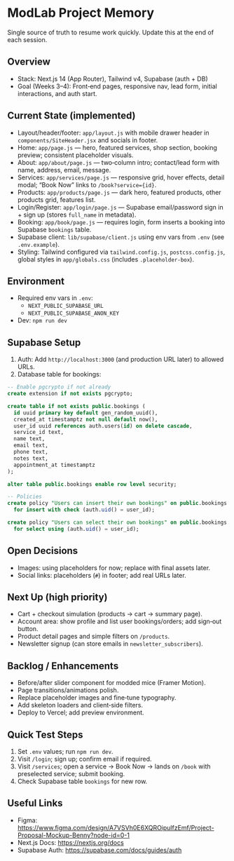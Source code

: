 # ModLab Project Memory

Single source of truth to resume work quickly. Update this at the end of each session.

## Overview
- Stack: Next.js 14 (App Router), Tailwind v4, Supabase (auth + DB)
- Goal (Weeks 3–4): Front‑end pages, responsive nav, lead form, initial interactions, and auth start.

## Current State (implemented)
- Layout/header/footer: `app/layout.js` with mobile drawer header in `components/SiteHeader.jsx` and socials in footer.
- Home: `app/page.js` — hero, featured services, shop section, booking preview; consistent placeholder visuals.
- About: `app/about/page.js` — two‑column intro; contact/lead form with name, address, email, message.
- Services: `app/services/page.js` — responsive grid, hover effects, detail modal; “Book Now” links to `/book?service={id}`.
- Products: `app/products/page.js` — dark hero, featured products, other products grid, features list.
- Login/Register: `app/login/page.js` — Supabase email/password sign in + sign up (stores `full_name` in metadata).
- Booking: `app/book/page.js` — requires login, form inserts a booking into Supabase `bookings` table.
- Supabase client: `lib/supabase/client.js` using env vars from `.env` (see `.env.example`).
- Styling: Tailwind configured via `tailwind.config.js`, `postcss.config.js`, global styles in `app/globals.css` (includes `.placeholder-box`).

## Environment
- Required env vars in `.env`:
  - `NEXT_PUBLIC_SUPABASE_URL`
  - `NEXT_PUBLIC_SUPABASE_ANON_KEY`
- Dev: `npm run dev`

## Supabase Setup
1) Auth: Add `http://localhost:3000` (and production URL later) to allowed URLs.
2) Database table for bookings:

```sql
-- Enable pgcrypto if not already
create extension if not exists pgcrypto;

create table if not exists public.bookings (
  id uuid primary key default gen_random_uuid(),
  created_at timestamptz not null default now(),
  user_id uuid references auth.users(id) on delete cascade,
  service_id text,
  name text,
  email text,
  phone text,
  notes text,
  appointment_at timestamptz
);

alter table public.bookings enable row level security;

-- Policies
create policy "Users can insert their own bookings" on public.bookings
  for insert with check (auth.uid() = user_id);

create policy "Users can select their own bookings" on public.bookings
  for select using (auth.uid() = user_id);
```

## Open Decisions
- Images: using placeholders for now; replace with final assets later.
- Social links: placeholders (`#`) in footer; add real URLs later.

## Next Up (high priority)
- Cart + checkout simulation (products → cart → summary page).
- Account area: show profile and list user bookings/orders; add sign‑out button.
- Product detail pages and simple filters on `/products`.
- Newsletter signup (can store emails in `newsletter_subscribers`).

## Backlog / Enhancements
- Before/after slider component for modded mice (Framer Motion).
- Page transitions/animations polish.
- Replace placeholder images and fine‑tune typography.
- Add skeleton loaders and client‑side filters.
- Deploy to Vercel; add preview environment.

## Quick Test Steps
1) Set `.env` values; run `npm run dev`.
2) Visit `/login`; sign up; confirm email if required.
3) Visit `/services`; open a service → Book Now → lands on `/book` with preselected service; submit booking.
4) Check Supabase table `bookings` for new row.

## Useful Links
- Figma: https://www.figma.com/design/A7VSVh0E6XQROipulfzEmf/Project-Proposal-Mockup-Benny?node-id=0-1
- Next.js Docs: https://nextjs.org/docs
- Supabase Auth: https://supabase.com/docs/guides/auth

